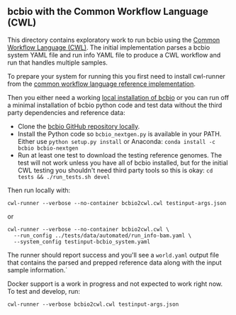 ## bcbio with the Common Workflow Language (CWL)

This directory contains exploratory work to run bcbio using the
[Common Workflow Language (CWL)][0]. The initial implementation parses a bcbio
system YAML file and run info YAML file to produce a CWL workflow and run that
handles multiple samples.

To prepare your system for running this you first need to install cwl-runner
from the [common workflow language reference implementation][1].

Then you either need a working [local installation of bcbio][3] or you can run
off a minimal installation of bcbio python code and test data without the third
party dependencies and reference data:

- Clone the [bcbio GitHub repository locally][2].
- Install the Python code so `bcbio_nextgen.py` is available in your PATH.
  Either use `python setup.py install` or Anaconda:
  `conda install -c bcbio bcbio-nextgen`
- Run at least one test to download the testing reference genomes. The test will
  not work unless you have all of bcbio installed, but for the initial
  CWL testing you shouldn't need third party tools so this is okay:
  `cd tests && ./run_tests.sh devel`

Then run locally with:
```
cwl-runner --verbose --no-container bcbio2cwl.cwl testinput-args.json
```
or
```
cwl-runner --verbose --no-container bcbio2cwl.cwl \
  --run_config ../tests/data/automated/run_info-bam.yaml \
  --system_config testinput-bcbio_system.yaml
```
The runner should report success and you'll see a `world.yaml` output file that
contains the parsed and prepped reference data along with the input sample
information.`

Docker support is a work in progress and not expected to work right now. To test
and develop, run:
```
cwl-runner --verbose bcbio2cwl.cwl testinput-args.json
```
[0]: https://github.com/common-workflow-language/common-workflow-language
[1]: https://github.com/common-workflow-language/common-workflow-language/tree/master/reference
[2]: https://github.com/chapmanb/bcbio-nextgen
[3]: https://bcbio-nextgen.readthedocs.org/en/latest/contents/installation.html
